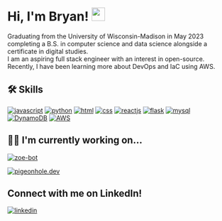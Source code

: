 # Hi, I'm Bryan! <img src="https://media.giphy.com/media/hvRJCLFzcasrR4ia7z/giphy.gif" width="30px"/>
Graduating from the University of Wisconsin-Madison in May 2023 completing a B.S. in computer science and data science alongside a certificate in digital studies.  
I am an aspiring full stack engineer with an interest in open-source. Recently, I have been learning more about DevOps and IaC using AWS.

## 🛠 Skills
[![javascript](https://img.shields.io/badge/-JavaScript-F7DF1E?logo=javascript&logoColor=white&style=flat)](https://img.shields.io/badge/-JavaScript-F7DF1E?logo=javascript&logoColor=white&style=flat)
[![python](https://img.shields.io/badge/-Python-3776AB?logo=python&logoColor=white&style=flat)](https://img.shields.io/badge/-Python-3776AB?logo=python&logoColor=white&style=flat)
[![html](https://img.shields.io/badge/-HTML-E34F26?logo=html5&logoColor=white&style=flat)](https://img.shields.io/badge/-HTML5-E34F26?logo=html5&logoColor=white&style=flat)
[![css](https://img.shields.io/badge/-CSS-1572B6?logo=css3&logoColor=white&style=flat)](https://img.shields.io/badge/-CSS3-1572B6?logo=css3&logoColor=white&style=flat)
[![reactjs](https://img.shields.io/badge/-ReactJs-61DAFB?logo=react&logoColor=white&style=flat)](https://img.shields.io/badge/-ReactJs-61DAFB?logo=react&logoColor=white&style=flat)
[![flask](https://img.shields.io/badge/-Flask-000000?logo=flask&logoColor=white&style=flat)](https://img.shields.io/badge/-Flask-000000?logo=flask&logoColor=white&style=flat)
[![mysql](https://img.shields.io/badge/-MySQL-4479A1?logo=mysql&logoColor=white&style=flat)](https://img.shields.io/badge/-MySQL-4479A1?logo=mysql&logoColor=white&style=flat)
[![DynamoDB](https://img.shields.io/badge/-DynamoDB-4053D6?logo=amazondynamoDB&logoColor=white&style=flat)](https://img.shields.io/badge/-dynamo-4053D6?logo=amazondynamoDB&logoColor=white&style=flat)
[![AWS](https://img.shields.io/badge/-AWS-232F3E?logo=amazonaws&logoColor=white&style=flat)](https://img.shields.io/badge/-aws-232F3E?logo=amazonaws&logoColor=white&style=flat)

## 👩‍💻 I'm currently working on... 

[![zoe-bot](https://github-readme-stats.vercel.app/api/pin/?username=bryxli&repo=zoe-bot)](https://github.com/bryxli/zoe-bot)


[![pigeonhole.dev](https://github-readme-stats.vercel.app/api/pin/?username=peter-w-bryant&repo=pigeonhole.dev)](https://github.com/peter-w-bryant/pigeonhole.dev)

## Connect with me on LinkedIn!

[![linkedin](https://img.shields.io/badge/LinkedIn-blue?style=for-the-badge&logo=linkedin&logoColor=white)](https://www.linkedin.com/in/bryxli/)
